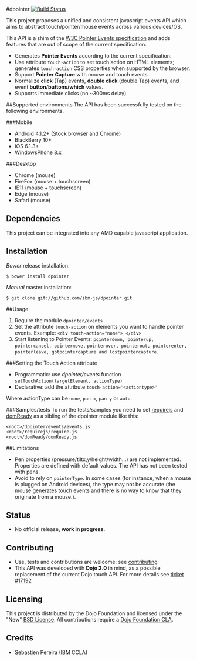#dpointer [![Build Status](https://travis-ci.org/ibm-js/dpointer.png?branch=master)](https://travis-ci.org/ibm-js/dpointer)

This project proposes a unified and consistent javascript events API which aims to abstract touch/pointer/mouse events across various devices/OS. 

This API is a shim of the [W3C Pointer Events specification][W3C_pointer] and adds features that are out of scope of the current specification.

- Generates **Pointer Events** according to the current specification.
- Use attribute `touch-action` to set touch action on HTML elements; generates `touch-action` CSS properties when supported by the browser.
- Support **Pointer Capture** with mouse and touch events.
- Normalize **click** (Tap) events, **double click** (double Tap) events, and event **button/buttons/which** values.
- Supports immediate clicks (no ~300ms delay) 

##Supported environments
The API has been successfully tested on the following environments.

###Mobile

- Android 4.1.2+ (Stock browser and Chrome)
- BlackBerry 10+
- iOS 6.1.3+
- WindowsPhone 8.x

###Desktop

- Chrome (mouse)
- FireFox (mouse + touchscreen)
- IE11 (mouse + touchscreen)
- Edge (mouse)
- Safari (mouse)

## Dependencies

This project can be integrated into any AMD capable javascript application.

## Installation

_Bower_ release installation:

    $ bower install dpointer

_Manual_ master installation:

    $ git clone git://github.com/ibm-js/dpointer.git

##Usage
1. Require the module `dpointer/events`
2. Set the attribute `touch-action` on elements you want to handle pointer events. Example: `<div touch-action="none"> </div>`
3. Start listening to Pointer Events: 
`pointerdown, pointerup, pointercancel, pointermove,`
`pointerover, pointerout, pointerenter, pointerleave, gotpointercapture and lostpointercapture`.

###Setting the Touch Action attribute
- Programmatic: use *dpointer/events* function `setTouchAction(targetElement, actionType)`
- Declarative: add the attribute `touch-action='<actiontype>'`

Where actionType can be `none`, `pan-x`, `pan-y` or `auto`.

###Samples/tests
To run the tests/samples you need to set [requirejs] and [domReady] as a sibling of the dpointer module like this:

	<root>/dpointer/events/events.js
	<root>/requirejs/require.js
	<root>/domReady/domReady.js

##Limitations
- Pen properties (pressure/tiltx,y/height/width...) are not implemented. Properties are defined with default values. The API has not been tested with pens.
- Avoid to rely on `pointerType`. In some cases (for instance, when a mouse is plugged on Android devices), the type may not be accurate (the mouse generates touch events and there is no way to know that they originate from a mouse.).

## Status
- No official release, **work in progress**.

## Contributing
- Use, tests and contributions are welcome: see [contributing]
- This API was developed with **Dojo 2.0** in mind, as a possible replacement of the current Dojo touch API. For more details see [ticket #17192][T_17192]

## Licensing
This project is distributed by the Dojo Foundation and licensed under the "New" [BSD License]. All contributions require a [Dojo Foundation CLA].

## Credits
* Sebastien Pereira (IBM CCLA)

[W3C_pointer]: http://www.w3.org/TR/pointerevents
[T_17192]: https://bugs.dojotoolkit.org/ticket/17192
[contributing]: CONTRIBUTING.md
[BSD License]: ./LICENSE
[Dojo Foundation CLA]: http://dojofoundation.org/about/claForm
[requirejs]: https://github.com/jrburke/requirejs
[domReady]: https://github.com/requirejs/domReady
